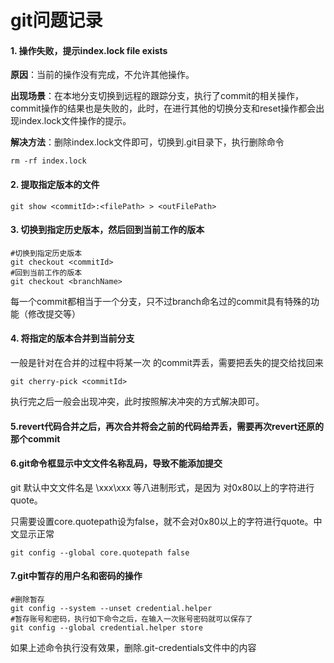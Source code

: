 # git问题记录

#### 1. 操作失败，提示index.lock  file exists

**原因**：当前的操作没有完成，不允许其他操作。

**出现场景**：在本地分支切换到远程的跟踪分支，执行了commit的相关操作，commit操作的结果也是失败的，此时，在进行其他的切换分支和reset操作都会出现index.lock文件操作的提示。

**解决方法**：删除index.lock文件即可，切换到.git目录下，执行删除命令

```shell
rm -rf index.lock
```



#### 2. 提取指定版本的文件

```shell
git show <commitId>:<filePath> > <outFilePath>
```



#### 3.  切换到指定历史版本，然后回到当前工作的版本

```shell
#切换到指定历史版本
git checkout <commitId>
#回到当前工作的版本
git checkout <branchName>
```

每一个commit都相当于一个分支，只不过branch命名过的commit具有特殊的功能（修改提交等）



#### 4. 将指定的版本合并到当前分支

一般是针对在合并的过程中将某一次 的commit弄丢，需要把丢失的提交给找回来

```shell
git cherry-pick <commitId>
```

执行完之后一般会出现冲突，此时按照解决冲突的方式解决即可。

#### 5.revert代码合并之后，再次合并将会之前的代码给弄丢，需要再次revert还原的那个commit

#### 6.git命令框显示中文文件名称乱码，导致不能添加提交

git 默认中文文件名是 \xxx\xxx 等八进制形式，是因为 对0x80以上的字符进行quote。

只需要设置core.quotepath设为false，就不会对0x80以上的字符进行quote。中文显示正常

```shell
git config --global core.quotepath false
```

#### 7.git中暂存的用户名和密码的操作

```shell
#删除暂存
git config --system --unset credential.helper
#暂存账号和密码，执行如下命令之后，在输入一次账号密码就可以保存了
git config --global credential.helper store
```

如果上述命令执行没有效果，删除.git-credentials文件中的内容